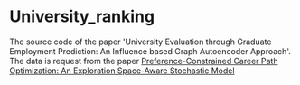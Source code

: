 # University_ranking
The source code of the paper 'University Evaluation through Graduate Employment Prediction: An Influence based Graph Autoencoder Approach'.
The data is request from the paper [Preference-Constrained Career Path Optimization: An Exploration Space-Aware Stochastic Model](https://ieeexplore.ieee.org/abstract/document/10415838?casa_token=iHV9SIaheH4AAAAA:JCcWEkN27VaHO1c9gelwTA9iLSiC7yijmmBk04FcDKmOo4dntfmY3hGfwKAnPH5QdsmUiulKtQ)
